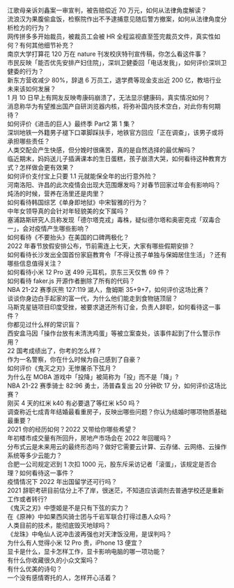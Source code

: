 江歌母亲诉刘鑫案一审宣判，被告赔偿近 70 万元，如何从法律角度解读？  
流浪汉为果腹偷盒饭，检察院作出不予逮捕意见随后警方撤案，如何从法律角度分析检方的行为？  
网传拼多多开始裁员，被裁员工会被 HR 全程监视直至签完裁员文件，真实性如何？有何其他细节补充？  
南京大学打算花 120 万在 nature 刊发校庆特刊宣传稿，你怎么看这件事？  
市民反映「能否优先安排产妇住院」，深圳卫健委回「电话发我」，如何评价深圳卫健委的行为？  
新东方营收减少 80%，辞退 6 万员工，退学费等现金支出近 200 亿，教培行业未来该如何发展？  
1 月 10 日早上有网友反映粤康码崩溃了，无法显示健康码，真实情况如何？  
消息称华为有望推出国产自研浏览器内核，将弥补国内技术空白，对此你有何期待？  
如何评价《进击的巨人》最终季 Part2 第 1 集？  
深圳地铁一外籍男子褪下口罩脚踩扶手，地铁官方回应「正在调查」，该男子或将承担哪些责任？  
人类交配会产生快感，但分娩时很痛苦，真的是自然选择的最优解吗？  
临近期末，妈妈送儿子插满课本的生日蛋糕，孩子崩溃大哭，如何看待这种教育方式？怎样做会更有效果？  
如何评价支付宝上只要 1.1 元就能保全年的出行意外险？  
河南洛阳、许昌的此次疫情会出现大范围爆发吗？对春节回家过年会有影响吗？  
炖汤的时候，营养在汤里还是肉里？  
如何看待韩国综艺《单身即地狱》中宋智雅的行为？  
中年女领导真的会针对年轻貌美的女下属吗？  
塞浦路斯研究人员称发现「德尔塔克戎」毒株，疑似德尔塔和奥密克戎「双毒合一」，会对疫情产生哪些影响？  
如何看待《不要抬头》在美国的口碑两极化？  
2022 年春节放假安排公布，节前需连上七天，大家有哪些假期安排？  
如何看待长沙发出全国首份家庭教育令「不得让孩子单独与保姆居住生活」？还有哪些信息值得关注？  
如何看待小米 12 Pro 送 499 元耳机，京东三天仅售 69 件？  
如何看待 faker.js 开源作者删除了所有的代码？  
NBA 21-22 赛季灰熊 127:119 湖人，詹姆斯 35+9+7，如何评价这场比赛？  
谈谈你身边白手起家的富一代，为什么他们能走到食物链顶层？  
马斯克星链项目印度受挫，被要求退还所有订金，负责人辞职，如何看待这一事件？  
你都见过什么样的常识盲？  
西安盒马因「操作台放有未清洗鸡蛋」等被立案查处，该事件起到了什么警示作用？  
22 国考成绩出了，你考的怎么样？  
作为一名警察，你在什么时候为自己感到了自豪？  
如何评价《鬼灭之刃》无惨屠杀下弦月？  
为什么在 MOBA 游戏中「投降」被简称为「投」而不是「降」?  
NBA 21-22 赛季骑士 82:96 勇士，汤普森复出 20 分钟砍 17 分，如何评价这场比赛？  
刚买 4 天的红米 k40 有必要退了等红米 k50 吗？  
调查称近七成青年结婚最看重房子，反映出哪些问题？你认为结婚时哪项物质基础最重要？  
2021 你的经历如何？2022 又带给你哪些希望？  
年初楼市成交量有所回升，房地产市场会在 2022 年回暖吗？  
分布式云是未来用云的最终形态吗？做好它需要云计算、云存储、云网络、云操作系统等多少云能力？  
合肥一公司规定迟到 1 次扣 1000 元，股东斥采访记者「滚蛋」，该规定是否合理？如何看待这一事件？  
疫情情况下 2022 年出国留学还可行吗？  
2021 辞职考研目前估分上不了岸，很迷茫，不知道应该调剂去普通学校还是重新工作或者转行?  
《鬼灭之刃》中堕姬是不是只有下弦的实力？  
在《原神》中如果西风骑士团与千岩军联合打得过愚人众吗？  
人类目前的技术，能彻底毁灭地球吗？  
《龙珠》中龟仙人说冲击波再强也对天津饭没用，是误判吗？  
为什么有人觉得小米 12 Pro 贵，iPhone 13 便宜？  
显卡是什么，显卡怎样工作，显卡影响电脑的哪一项功能？  
有什么你收藏很久的小众文案吗？  
有什么优美的诗句？  
一个没有感情寄托的人，怎样开心活着？  
